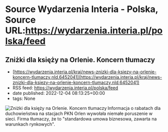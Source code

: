 # Source Wydarzenia Interia - Polska, Source URL:https://wydarzenia.interia.pl/polska/feed

## Zniżki dla księży na Orlenie. Koncern tłumaczy
 - [https://wydarzenia.interia.pl/kraj/news-znizki-dla-ksiezy-na-orlenie-koncern-tlumaczy,nId,6452041](https://wydarzenia.interia.pl/kraj/news-znizki-dla-ksiezy-na-orlenie-koncern-tlumaczy,nId,6452041)
 - RSS feed: https://wydarzenia.interia.pl/polska/feed
 - date published: 2022-12-04 08:13:25+00:00
 - tags: None

<p><a href="https://wydarzenia.interia.pl/kraj/news-znizki-dla-ksiezy-na-orlenie-koncern-tlumaczy,nId,6452041"><img align="left" alt="Zniżki dla księży na Orlenie. Koncern tłumaczy" src="https://i.iplsc.com/znizki-dla-ksiezy-na-orlenie-koncern-tlumaczy/000GFR2CRYK0BM4R-C321.jpg" /></a>Informacja o rabatach dla duchowieństwa na stacjach PKN Orlen wywołała niemałe poruszenie w sieci. Firma tłumaczy, że to &quot;standardowa umowa biznesowa, zawarta na warunkach rynkowych&quot;.</p><br clear="all" />
